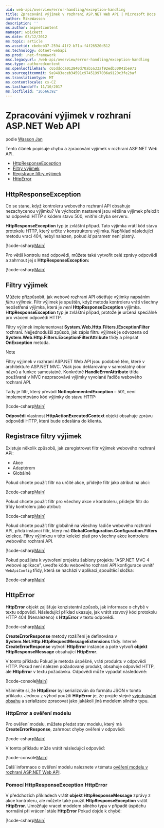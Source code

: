 ```yaml
---
uid: web-api/overview/error-handling/exception-handling
title: Zpracování výjimek v rozhraní ASP.NET Web API | Microsoft Docs
author: MikeWasson
description: ''
ms.author: aspnetcontent
manager: wpickett
ms.date: 03/12/2012
ms.topic: article
ms.assetid: cbebeb37-2594-41f2-b71a-f4f26520d512
ms.technology: dotnet-webapi
ms.prod: .net-framework
msc.legacyurl: /web-api/overview/error-handling/exception-handling
msc.type: authoredcontent
ms.openlocfilehash: c65ddcca012840d70ab5a33af92edb30041be971
ms.sourcegitcommit: 9a9483aceb34591c97451997036a9120c3fe2baf
ms.translationtype: MT
ms.contentlocale: cs-CZ
ms.lasthandoff: 11/10/2017
ms.locfileid: "26566392"
---
```

<a name="exception-handling-in-aspnet-web-api"></a>Zpracování výjimek v rozhraní ASP.NET Web API
====================
podle [Wasson Jan](https://github.com/MikeWasson)

Tento článek popisuje chybu a zpracování výjimek v rozhraní ASP.NET Web API.

- [HttpResponseException](#httpresponserexception)
- [Filtry výjimek](#exception_filters)
- [Registrace filtry výjimek](#registering_exception_filters)
- [HttpError](#httperror)

<a id="httpresponserexception"></a>
## <a name="httpresponseexception"></a>HttpResponseException

Co se stane, když kontroleru webového rozhraní API obsahuje nezachycenou výjimku? Ve výchozím nastavení jsou většina výjimek přeložit na odpovědi HTTP s kódem stavu 500, vnitřní chyba serveru.

**HttpResponseException** typ je zvláštní případ. Tato výjimka vrátí kód stavu protokolu HTTP, který určíte v konstruktoru výjimka. Například následující metodu vrací 404, nebyl nalezen, pokud *id* parametr není platný.

[!code-csharp[Main](exception-handling/samples/sample1.cs)]

Pro větší kontrolu nad odpovědi, můžete také vytvořit celé zprávy odpovědi a zahrnout jej s **HttpResponseException:** 

[!code-csharp[Main](exception-handling/samples/sample2.cs)]

<a id="exception_filters"></a>
## <a name="exception-filters"></a>Filtry výjimek

Můžete přizpůsobit, jak webové rozhraní API ošetřuje výjimky napsáním *filtru výjimek*. Filtr výjimek je spuštěn, když metoda kontroleru vrátí všechny neošetřená výjimka, která je *není* **HttpResponseException** výjimka. **HttpResponseException** typ je zvláštní případ, protože je určená speciálně pro vrácení odpovědi HTTP.

Filtry výjimek implementovat **System.Web.Http.Filters.IExceptionFilter** rozhraní. Nejjednodušší způsob, jak zápis filtru výjimek je odvozena od **System.Web.Http.Filters.ExceptionFilterAttribute** třídy a přepsat **OnException** metoda.

> [!NOTE]
> Filtry výjimek v rozhraní ASP.NET Web API jsou podobné těm, které v architektuře ASP.NET MVC. Však jsou deklarovány v samostatný obor názvů a funkce samostatně. Konkrétně **HandleErrorAttribute** třída používaná v MVC nezpracovává výjimky vyvolané řadiče webového rozhraní API.


Tady je filtr, který převádí **NotImplementedException –** 501, není implementováno kód výjimky do stavu HTTP:

[!code-csharp[Main](exception-handling/samples/sample3.cs)]

**Odpovědi** vlastnost **HttpActionExecutedContext** objekt obsahuje zprávu odpovědi HTTP, která bude odeslána do klienta.

<a id="registering_exception_filters"></a>
## <a name="registering-exception-filters"></a>Registrace filtry výjimek

Existuje několik způsobů, jak zaregistrovat filtr výjimek webového rozhraní API:

- Akce
- Adaptérem
- Globálně

Pokud chcete použít filtr na určité akce, přidejte filtr jako atribut na akci:

[!code-csharp[Main](exception-handling/samples/sample4.cs)]

Pokud chcete použít filtr pro všechny akce v kontroleru, přidejte filtr do třídy kontroleru jako atribut:

[!code-csharp[Main](exception-handling/samples/sample5.cs)]

Pokud chcete použít filtr globálně na všechny řadiče webového rozhraní API, přidá instanci filtr, který má **GlobalConfiguration.Configuration.Filters** kolekce. Filtry výjimkou v této kolekci platí pro všechny akce kontroleru webového rozhraní API.

[!code-csharp[Main](exception-handling/samples/sample6.cs)]

Pokud použijete k vytvoření projektu šablony projektu "ASP.NET MVC 4 webové aplikace", uveďte kódu webového rozhraní API konfigurace uvnitř `WebApiConfig` třídy, která se nachází v aplikaci\_spouštěcí složka:

[!code-csharp[Main](exception-handling/samples/sample7.cs?highlight=5)]

<a id="httperror"></a>
## <a name="httperror"></a>HttpError

**HttpError** objekt zajišťuje konzistentní způsob, jak informace o chybě v textu odpovědi. Následující příklad ukazuje, jak vrátit stavový kód protokolu HTTP 404 (Nenalezeno) s **HttpError** v textu odpovědi.

[!code-csharp[Main](exception-handling/samples/sample8.cs)]

**CreateErrorResponse** metody rozšíření je definována v **System.Net.Http.HttpRequestMessageExtensions** třídy. Interně **CreateErrorResponse** vytvoří **HttpError** instance a poté vytvoří **objekt HttpResponseMessage** obsahující **HttpError**.

V tomto příkladu Pokud je metoda úspěšné, vrátí produktu v odpovědi HTTP. Pokud není nalezen požadovaný produkt, obsahuje odpověď HTTP, ale **HttpError** v textu požadavku. Odpovědi může vypadat následovně:

[!code-console[Main](exception-handling/samples/sample9.cmd)]

Všimněte si, že **HttpError** byl serializován do formátu JSON v tomto příkladu. Jednou z výhod použití **HttpError** je, že projde stejné [vyjednávání obsahu](../formats-and-model-binding/content-negotiation.md) a serializace zpracovat jako jakákoli jiná modelem silného typu.

### <a name="httperror-and-model-validation"></a>HttpError a ověření modelu

Pro ověření modelu, můžete předat stav modelu, který má **CreateErrorResponse**, zahrnout chyby ověření v odpovědi:

[!code-csharp[Main](exception-handling/samples/sample10.cs)]

V tomto příkladu může vrátit následující odpověď:

[!code-console[Main](exception-handling/samples/sample11.cmd)]

Další informace o ověření modelu naleznete v tématu [ověření modelu v rozhraní ASP.NET Web API](../formats-and-model-binding/model-validation-in-aspnet-web-api.md).

### <a name="using-httperror-with-httpresponseexception"></a>Pomocí HttpResponseException HttpError

V předchozích příkladech vrátit **objekt HttpResponseMessage** zprávy z akce kontroleru, ale můžete také použít **HttpResponseException** vrátit **HttpError**. Umožňuje vracet modelem silného typu v případě úspěchu normální při vrácení stále **HttpError** Pokud dojde k chybě:

[!code-csharp[Main](exception-handling/samples/sample12.cs)]
